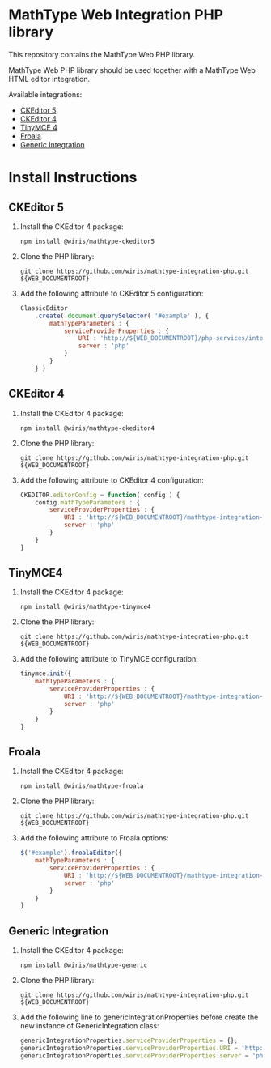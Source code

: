 MathType Web Integration PHP library
==========

This repository contains the MathType Web PHP library.

MathType Web PHP library should be used together with a MathType Web HTML editor integration.

Available integrations:
- [CKEditor 5](https://www.npmjs.com/package/@wiris/mathtype-ckeditor5)
- [CKEditor 4](https://www.npmjs.com/package/@wiris/mathtype-ckeditor4)
- [TinyMCE 4](https://www.npmjs.com/package/@wiris/mathtype-tinymce4)
- [Froala](https://www.npmjs.com/package/@wiris/mathtype-froala)
- [Generic Integration](https://www.npmjs.com/package/@wiris/mathtype-generic)

# Install Instructions
## CKEditor 5
1. Install the CKEditor 4 package:
    ```npm
    npm install @wiris/mathtype-ckeditor5
    ```
2. Clone the PHP library:
    ```
    git clone https://github.com/wiris/mathtype-integration-php.git ${WEB_DOCUMENTROOT}
    ```
3. Add the following attribute to CKEditor 5 configuration:
    ```js
    ClassicEditor
        .create( document.querySelector( '#example' ), {
            mathTypeParameters : {
                serviceProviderProperties : {
                    URI : 'http://${WEB_DOCUMENTROOT}/php-services/integration',
                    server : 'php'
                }
            }
        } )
    ```
## CKEditor 4
1. Install the CKEditor 4 package:
    ```npm
    npm install @wiris/mathtype-ckeditor4
    ```
2. Clone the PHP library:
    ```
    git clone https://github.com/wiris/mathtype-integration-php.git ${WEB_DOCUMENTROOT}
    ```
3. Add the following attribute to CKEditor 4 configuration:
    ```js
    CKEDITOR.editorConfig = function( config ) {
        config.mathTypeParameters : {
            serviceProviderProperties : {
                URI : 'http://${WEB_DOCUMENTROOT}/mathtype-integration-php/integration',
                server : 'php'
            }
        }
	}
    ```

## TinyMCE4
1. Install the CKEditor 4 package:
    ```npm
    npm install @wiris/mathtype-tinymce4
    ```
2. Clone the PHP library:
    ```
    git clone https://github.com/wiris/mathtype-integration-php.git ${WEB_DOCUMENTROOT}
    ```
3. Add the following attribute to TinyMCE configuration:
    ```js
    tinymce.init({
        mathTypeParameters : {
            serviceProviderProperties : {
                URI : 'http://${WEB_DOCUMENTROOT}/mathtype-integration-php/integration',
                server : 'php'
            }
        }
	}
    ```
## Froala
1. Install the CKEditor 4 package:
    ```npm
    npm install @wiris/mathtype-froala
    ```
2. Clone the PHP library:
    ```
    git clone https://github.com/wiris/mathtype-integration-php.git ${WEB_DOCUMENTROOT}
    ```
3. Add the following attribute to Froala options:
    ```js
    $('#example').froalaEditor({
        mathTypeParameters : {
            serviceProviderProperties : {
                URI : 'http://${WEB_DOCUMENTROOT}/mathtype-integration-php/integration',
                server : 'php'
            }
        }
	}
    ```
## Generic Integration
1. Install the CKEditor 4 package:
    ```npm
    npm install @wiris/mathtype-generic
    ```
2. Clone the PHP library:
    ```
    git clone https://github.com/wiris/mathtype-integration-php.git ${WEB_DOCUMENTROOT}
    ```
3. Add the following line to genericIntegrationProperties before create the new instance of GenericIntegration class:
    ```js
    genericIntegrationProperties.serviceProviderProperties = {};
    genericIntegrationProperties.serviceProviderProperties.URI = 'http://${WEB_DOCUMENTROOT}/mathtype-integration-php/integration';
    genericIntegrationProperties.serviceProviderProperties.server = 'php';
